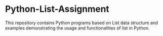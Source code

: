 # Python-List-Assignment
This repository contains Python programs based on List data structure and examples demonstrating the usage and functionalities of list in Python.
